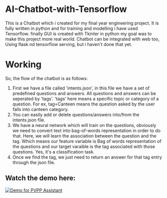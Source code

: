 # AI-Chatbot-with-Tensorflow
This is a Chatbot which i created for my final year engineering project. It is fully written in python and for training and modelling i have used Tensorflow. finally GUI is created with Tkinter in python my goal was to make this project more real world. Chatbot can be integrated with web too, Using flask nd tensorflow serving, but i haven't done that yet. 

# Working  
So, the flow of the chatbot is as follows:
  1. First we have a file called 'intents.json', in this file we have a set of predefined questions and answers. All questions and answers can be seperated by 'tags'. 'tags' here means a specific topic or category of a question. For ex, tag=Canteen means the question asked by the user falls into canteen category.  
  2. You can easily add or delete questions/answers into/from the intents.json file.  
  3. We have a neural network which will train on the questions, obviously we need to convert text into bag-of-words representation in order to do that. Here, we will learn the association between the question and the tag. Which means our feature variable is Bag of words representation of the questions and our target varaible is the tag associated with those questions. Yes, it's a classification task.
  4. Once we find the tag, we just need to return an answer for that tag entry through the json file.
  


## Watch the demo here:  
[![Demo for PVPP Assistant](https://img.youtube.com/vi/duDOyhrlYYw/0.jpg)](http://www.youtube.com/watch?v=duDOyhrlYYw "PVPPCOE Assistant")

